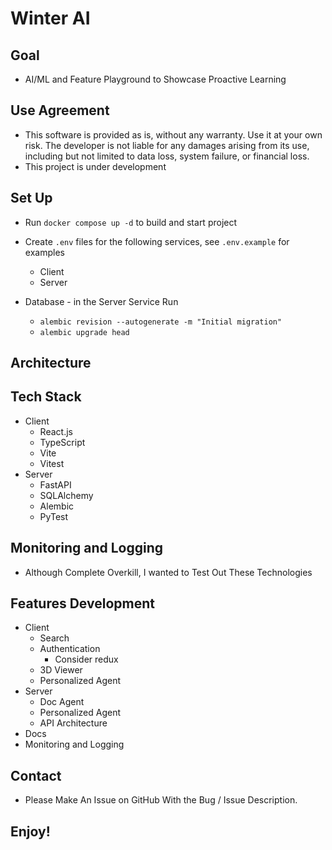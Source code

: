 # Winter AI

## Goal
+ AI/ML and Feature Playground to Showcase Proactive Learning

## Use Agreement
+ This software is provided as is, without any warranty. Use it at your own risk. The developer is not liable for any damages arising from its use, including but not limited to data loss, system failure, or financial loss.
+ This project is under development

## Set Up
+ Run `docker compose up -d` to build and start project
+ Create `.env` files for the following services, see `.env.example` for examples
    + Client
    + Server

+ Database - in the Server Service Run
    + `alembic revision --autogenerate -m "Initial migration"`
    + `alembic upgrade head`

## Architecture

## Tech Stack
+ Client
    + React.js
    + TypeScript
    + Vite
    + Vitest
+ Server
    + FastAPI
    + SQLAlchemy
    + Alembic
    + PyTest

## Monitoring and Logging
+ Although Complete Overkill, I wanted to Test Out These Technologies

## Features Development
+ Client
    + Search
    + Authentication
        + Consider redux
    + 3D Viewer
    + Personalized Agent
+ Server
    + Doc Agent
    + Personalized Agent
    + API Architecture
+ Docs
+ Monitoring and Logging

## Contact
+ Please Make An Issue on GitHub With the Bug / Issue Description.

## Enjoy!